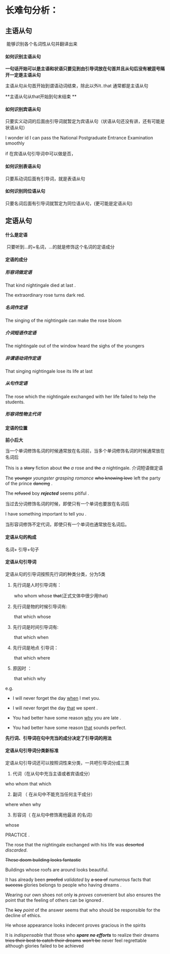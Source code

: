 # 长难句分析：

## 主语从句

​	能够识别各个名词性从句并翻译出来

#### 如何识别主语从句

**一句话开始可以是主语和状语只要见到由引导词放在句首并且从句后没有被逗号隔开一定是主语从句**

主语从句从句首开始到谓语动词结束，除此以外It..that 通常都是主语从句

**主语从句从that开始到句末结束	**

<!--Whether the Government should increase the financing of pure science at the expense of technology or vice versa often depends on the issue of which is seen as the driving force .-->

<!--It is generally agreed that a person of high intelligence is   one who can grasp ideas readily  ,make distinctions '明辨是非' ,reason logically and make use of verbal and mathematical symbols in solving problems-->

#### 如何识别宾语从句

只要实义动词的后面由引导词就暂定为宾语从句（状语从句还没有讲，还有可能是状语从句）

I wonder id I can pass the National Postgraduate Entrance Examination smoothly

if 在宾语从句引导词中可以做是否，



#### 如何识别表语从句

只要系动词后面有引导词，就是表语从句



#### 如何识别同位语从句

 只要名词后面有引导词就暂定为同位语从句，(更可能是定语从句)



## 定语从句

#### 什么是定语

​	只要听到…的+名词，…的就是修饰这个名词的定语成分

#### 定语的成分

##### 	形容词做定语

That kind nightingale died at last .

The extraordinary rose turns dark red.

##### 	名词作定语

The singing of the nightingale can make the rose bloom

##### 介词短语作定语

The nightingale out of the window heard the sighs of the youngers 

##### 非谓语动词作定语

That singing nightingale lose its life at last 

##### 从句作定语

The rose which the nightingale exchanged with her life failed to help the students.

##### 形容词性物主代词

#### 定语的位置

**前小后大**

 当一个单词修饰名词的时候通常放在名词前，当多个单词修饰名词的时候通常放在名词后

This is a ~~story~~  fiction about ~~the~~ *a* rose and ~~the~~ *a*   nightingale. 介词短语做定语

The ~~younger~~ *youngster*  *grasping  romance* ~~who knowing love~~ left the party of the prince ~~dancing~~ .

The ~~refused~~ boy ***rejected***  seems   pitiful .

当过去分词修饰名词的时候，即使只有一个单词也要放在名词后

I have something important to tell you .

当形容词修饰不定代词，即使只有一个单词也通常放在名词后。

#### 定语从句的构成

名词+ 引导+句子

#### 定语从句引导词

定语从句的引导词按照先行词的种类分类，分为5类

1. 先行词是人时引导词有：

   ​	who whom whose ~~that~~(正式文体中很少用that)

 2. 先行词是物的时候引导词有:

    ​	that which whose

 3. 先行词是时间引导词有:

    ​	that which when 

 4. 先行词是地点 引导词：

    ​	that which where

 5. 原因时 ：

    ​	that which why

e.g.

- I will never forget the day <u>when</u> I  met you.

- I will never forget the day <u>that</u> we spent .

- You had better have some reason <u>why</u> you are late .

-  You had better have some reason <u>that</u> sounds perfect.



**先行词、引导词在句中充当的成分决定了引导词的用法**



####   定语从句引导词分类新标准

定语从句引导词还可以按照词性来分类，一共吧引导词分成三类

1. 代词（在从句中充当主语或者宾语成分）

who whom that which 

2. 副词 （ 在从句中不能充当任何主干成分）

where  when why

3. 形容词（ 在从句中修饰离他最进 的名词）

whose



PRACTICE .

The rose that the nightingale exchanged with his life   was ~~deserted~~  *discarded*.

~~These doom building looks fantastic~~

Buildings  whose roofs are around looks beautiful.

It has already been ~~proofed~~ *validated*  by ~~a sea of~~  *numerous*  facts that ~~success~~ glories  belongs to people who having  dreams .

Wearing our own shoes not only ~~is~~ *proves*  convenient but also ensures the point that  the feeling of others can be ignored .

The ~~key~~ *point* of the answer seems that who should be responsible for the decline of ethics.

He whose appearance looks indecent proves gracious in  the spirits 

It is *indispensable* that those who ***spare no efforts*** to realize their dreams ~~tries their best to catch their dreams~~ ~~won't be~~ never feel regrettable although glories failed to be achieved   

